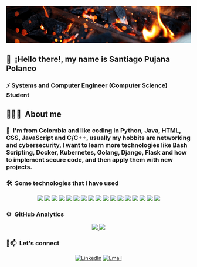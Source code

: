 <div align="center">
  <img src="https://raw.githubusercontent.com/ProzTock/ProzTock/master/my_gif.gif">
</div>

## 👋 &nbsp;¡Hello there!, my name is Santiago Pujana Polanco

### ⚡ Systems and Computer Engineer (Computer Science) Student

## 👨🏻‍💻 &nbsp;About me

### 👯 &nbsp;I'm from Colombia and like coding in Python, Java, HTML, CSS, JavaScript and C/C++, usually my hobbits are networking and cybersecurity, I want to learn more technologies like Bash Scripting, Docker, Kubernetes, Golang, Django, Flask and how to implement secure code, and then apply them with new projects.

### 🛠 &nbsp;Some technologies that I have used

<div align="center">
  <img src="https://img.shields.io/badge/Python-3776AB?style=for-the-badge&logo=python&logoColor=white" />
  <img src="https://img.shields.io/badge/HTML5-E34F26?style=for-the-badge&logo=html5&logoColor=white" />
  <img src="https://img.shields.io/badge/CSS3-1572B6?style=for-the-badge&logo=css3&logoColor=white" />
  <img src="https://img.shields.io/badge/JavaScript-323330?style=for-the-badge&logo=javascript&logoColor=F7DF1E" />
  <img src="https://img.shields.io/badge/Node.js-339933?style=for-the-badge&logo=nodedotjs&logoColor=white" />
  <img src="https://img.shields.io/badge/C%2B%2B-00599C?style=for-the-badge&logo=c%2B%2B&logoColor=white" />
  <img src="https://img.shields.io/badge/Java-ED8B00?style=for-the-badge&logo=java&logoColor=white" />
  <img src="https://img.shields.io/badge/MongoDB-4EA94B?style=for-the-badge&logo=mongodb&logoColor=white" />
  <img src="https://img.shields.io/badge/firebase-ffca28?style=for-the-badge&logo=firebase&logoColor=black" />
  <img src="https://img.shields.io/badge/GitHub-100000?style=for-the-badge&logo=github&logoColor=white" />
  <img src="https://img.shields.io/badge/Git-F05032?style=for-the-badge&logo=git&logoColor=white" />
  <img src="https://img.shields.io/badge/Selenium-43B02A?style=for-the-badge&logo=Selenium&logoColor=white" />
  <img src="https://img.shields.io/badge/Kali_Linux-557C94?style=for-the-badge&logo=kali-linux&logoColor=white" />
  <img src="https://img.shields.io/badge/Android-3DDC84?style=for-the-badge&logo=android&logoColor=white" />
  <img src="https://img.shields.io/badge/Android_Studio-3DDC84?style=for-the-badge&logo=android-studio&logoColor=white" />
  <img src="https://img.shields.io/badge/Visual_Studio_Code-0078D4?style=for-the-badge&logo=visual%20studio%20code&logoColor=white" />
  <img src="https://img.shields.io/badge/Shell_Script-121011?style=for-the-badge&logo=gnu-bash&logoColor=white" />
</div>

### ⚙️ &nbsp;GitHub Analytics

<div align="center">
  <a href="https://github.com/ProzTock">
    <img height="180em" src="https://github-readme-stats-eight-theta.vercel.app/api?username=ProzTock&show_icons=true&theme=algolia&include_all_commits=true"/>  
    <img height="180em" src="https://github-readme-stats-eight-theta.vercel.app/api/top-langs/?username=ProzTock&layout=compact&langs_count=8&theme=algolia"/>
  </a>
</div>

### 🤝📫 &nbsp;Let's connect

<div align="center">
  <a href="https://www.linkedin.com/in/santiago-pujana-polanco-a7a014212"><img alt="LinkedIn" src="https://img.shields.io/badge/LinkedIn-Santiago%20Pujana%20Polanco-0077B5?style=for-the-badge&logo=linkedin&logoColor=white"></a>
  <a href="mailto:santiagopujana@gmail.com"><img alt="Email" src="https://img.shields.io/badge/Gmail-santiagopujana@gmail.com-D14836?style=for-the-badge&logo=gmail&logoColor=white"></a>
</div>
